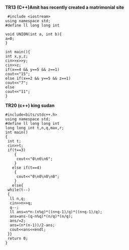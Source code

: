 **TR13 (C++)Amit  has recently created a matrimonial site**

     #include <iostream>
    using namespace std;
    #define ll long long int

    void UNION(int a, int b){
    a=0;
    }

    int main(){
    int x,y,z;
    cin>>x>>y;
    cin>>z;
    if(x==4 && y==5 && z==1)
    cout<<"15";
    else if(x==2 && y==5 && z==1)
    cout<<"7";
    else
    cout<<"11";
    }
    
**TR20 (c++) king sudan**

    #include<bits/stdc++.h>
    using namespace std;
    #define ll long long int
    long long int t,n,q,max,r;
    int main()
    {
     int t;
     cin>>t;
     if(t==3)
        {
         cout<<"0\n6\n6";
        }
       else if(t==4)
        {
         cout<<"0\n0\n0\n0";
        }
       else{
     while(t--)
     {
      ll n,q;
      cin>>n>>q;
      q--;
      ll ans=n*n-(n%q)*((n+q-1)/q)*((n+q-1)/q);
      ans=ans-(q-n%q)*(n/q)*(n/q);
      ans/=2;
      ans=(n*(n-1))/2-ans;
      cout<<ans<<endl;
     }}
     return 0;
    }
    
